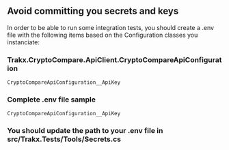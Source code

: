 ## Avoid committing you secrets and keys 
In order to be able to run some integration tests, you should create a .env file with the following items based on the Configuration classes you instanciate: 

### Trakx.CryptoCompare.ApiClient.CryptoCompareApiConfiguration

	CryptoCompareApiConfiguration__ApiKey

### Complete .env file sample

	CryptoCompareApiConfiguration__ApiKey

### You should update the path to your .env file in src/Trakx.Tests/Tools/Secrets.cs
